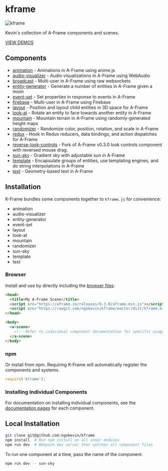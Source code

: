 # kframe

![kframe](https://cloud.githubusercontent.com/assets/674727/15790659/69860590-2987-11e6-9511-65c28e583c6f.png)

Kevin's collection of A-Frame components and scenes.

[VIEW DEMOS](https://ngokevin.github.io/kframe/)

## Components

- [animation](https://github.com/ngokevin/kframe/tree/master/components/animation/) - Animations in A-Frame using anime.js
- [audio-visualizer](https://github.com/ngokevin/kframe/tree/master/components/audio-visualizer/) - Audio visualizations in A-Frame using WebAudio
- [broadcast](https://github.com/ngokevin/kframe/tree/master/components/broadcast/) - Multi-user in A-Frame using raw websockets
- [entity-generator](https://github.com/ngokevin/kframe/tree/master/components/entity-generator/) - Generate a number of entities in A-Frame given a mixin
- [event-set](https://github.com/ngokevin/kframe/tree/master/components/event-set/) - Set properties in response to events in A-Frame
- [firebase](https://github.com/ngokevin/kframe/tree/master/components/firebase/) - Multi-user in A-Frame using Firebase
- [layout](https://github.com/ngokevin/kframe/tree/master/components/layout/) - Position and layout child entities in 3D space for A-Frame
- [look-at](https://github.com/ngokevin/kframe/tree/master/components/look-at/) - Rotate an entity to face towards another entity in A-Frame
- [mountain](https://github.com/ngokevin/kframe/tree/master/components/mountain/) - Mountain terrain in A-Frame using randomly-generated height maps
- [randomizer](https://github.com/ngokevin/kframe/tree/master/components/randomizer/) - Randomize color, position, rotation, and scale in A-Frame
- [redux](https://github.com/ngokevin/kframe/tree/master/components/redux/) - Hook in Redux reducers, data bindings, and action dispatches for A-Frame
- [reverse-look-controls](https://github.com/ngokevin/kframe/tree/master/components/reverse-look-controls/) - Fork of A-Frame v0.3.0 look controls component with reversed mouse drag.
- [sun-sky](https://github.com/ngokevin/kframe/tree/master/components/sun-sky/) - Gradient sky with adjustable sun in A-Frame
- [template](https://github.com/ngokevin/kframe/tree/master/components/template/) - Encapsulate groups of entities, use templating engines, and do string interpolations in A-Frame
- [text](https://github.com/ngokevin/kframe/tree/master/components/text/) - Geometry-based text in A-Frame


## Installation

K-Frame bundles some components together to `kframe.js` for convenience:

- animation
- audio-visualizer
- entity-generator
- event-set
- layout
- look-at
- mountain
- randomizer
- sun-sky
- template
- text


### Browser

Install and use by directly including the [browser files](dist):

```html
<head>
  <title>My A-Frame Scene</title>
  <script src="https://aframe.io/releases/0.3.0/aframe.min.js"></script>
  <script src="https://rawgit.com/ngokevin/kframe/master/dist/kframe.min.js"></script>
</head>

<body>
  <a-scene>
    <!-- Refer to individual component documentation for specific usage. -->
  </a-scene>
</body>
```

### npm

Or install from npm. Requiring K-Frame will automatically register the
components and systems.

```js
require('kframe');
```

### Installing Individual Components

For documentation on installing individual components, see the [documentation
pages](#components) for each component.

## Local Installation

```bash
git clone git@github.com:ngokevin/kframe
npm install  # Run npm install on all inner modules
npm run dev  # Webpack dev server that watches all component files
```

To run one component at a time, pass the name of the component.

```bash
npm run dev -- sun-sky
```
